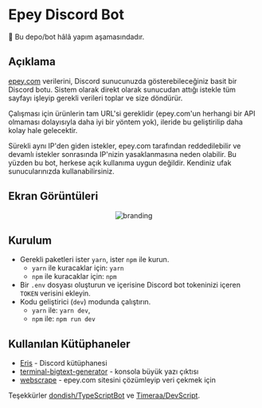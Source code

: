 # Epey Discord Bot

🚧 Bu depo/bot hâlâ yapım aşamasındadır.

## Açıklama

[epey.com](https://www.epey.com) verilerini, Discord sunucunuzda gösterebileceğiniz basit bir Discord botu. Sistem olarak direkt olarak sunucudan attığı istekle tüm sayfayı işleyip gerekli verileri toplar ve size döndürür.

Çalışması için ürünlerin tam URL'si gereklidir (epey.com'un herhangi bir API olmaması dolayısıyla daha iyi bir yöntem yok), ileride bu geliştirilip daha kolay hale gelecektir.

Sürekli aynı IP'den giden istekler, epey.com tarafından reddedilebilir ve devamlı istekler sonrasında IP'nizin yasaklanmasına neden olabilir. Bu yüzden bu bot, herkese açık kullanıma uygun değildir. Kendiniz ufak sunucularınızda kullanabilirsiniz.

## Ekran Görüntüleri

<center><img alt="branding" src="https://the-person-under-this-message.is-inside.me/7qFNVZZI.png" /></center>

## Kurulum

- Gerekli paketleri ister `yarn`, ister `npm` ile kurun.
  - `yarn` ile kuracaklar için: `yarn`
  - `npm` ile kuracaklar için: `npm`
- Bir `.env` dosyası oluşturun ve içerisine Discord bot tokeninizi içeren `TOKEN` verisini ekleyin.
- Kodu geliştirici (`dev`) modunda çalıştırın.
  - `yarn` ile: `yarn dev`,
  - `npm` ile: `npm run dev`

## Kullanılan Kütüphaneler

- [Eris](https://github.com/abalabahaha/eris) - Discord kütüphanesi
- [terminal-bigtext-generator](https://github.com/itsSayantan/terminal-bigtext-generator) - konsola büyük yazı çıktısı
- [webscrape](https://github.com/masotime/webscrape) - epey.com sitesini çözümleyip veri çekmek için

Teşekkürler [dondish/TypeScriptBot](https://github.com/dondish/TypeScriptBot) ve [Timeraa/DevScript](https://github.com/Timeraa/DevScript).
